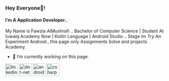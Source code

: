 ###  Hey Everyone👋! 
#### I’m A Application Developer.. 
My Name is Fawzia AlMushrafi ..
Bachelor of Computer Science | Student At tuwaiq Academy Now | Kotlin Language | Android Studio .. Stage Im Try An Experiment Android , this page only Assignments Solve and projects Academy. 

- 🔭 I’m currently working on this page. 


[<img src='https://cdn.jsdelivr.net/npm/simple-icons@3.0.1/icons/linkedin.svg' alt='linkedin' height='40'>](https://www.linkedin.com/in/http://linkedin.com/in/fawzia-h-almushrafi/)  [<img src='https://cdn.jsdelivr.net/npm/simple-icons@3.0.1/icons/dot-net.svg' alt='dot-net' height='40'>](https://encrypted-tbn0.gstatic.com/images?q=tbn:ANd9GcQn5m3undfwr0koQsAYYyfL9CxguIwVZCMuq4NBB0rwVXReIL89zTOAq541pvh6opt4XXg&usqp=CAU)  [<img src='https://cdn.jsdelivr.net/npm/simple-icons@3.0.1/icons/androidstudio.svg' alt='androidstudio' height='40'>](https://1.bp.blogspot.com/-LgTa-xDiknI/X4EflN56boI/AAAAAAAAPuk/24YyKnqiGkwRS9-_9suPKkfsAwO4wHYEgCLcBGAsYHQ/s0/image9.png)  [<img src='https://cdn.jsdelivr.net/npm/simple-icons@3.0.1/icons/csharp.svg' alt='csharp' height='40'>](https://encrypted-tbn0.gstatic.com/images?q=tbn:ANd9GcTwku3vmXhR0cbsh_y4jp1NzATLeGXmBakMFg&usqp=CAU)  

